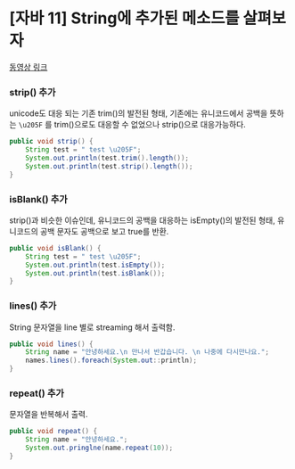 # [자바 11] String에 추가된 메소드를 살펴보자

[동영상 링크](https://www.youtube.com/watch?v=WX_MFJk9H3E&t=17s)


### strip() 추가
unicode도 대응 되는 기존 trim()의 발전된 형태, 기존에는 유니코드에서 공백을 뜻하는 `\u205F` 를 trim()으로도 대응할 수 없었으나 strip()으로 대응가능하다.

```java
public void strip() {
	String test = " test \u205F";
	System.out.println(test.trim().length());
	System.out.println(test.strip().length());
}
```

### isBlank() 추가
strip()과 비슷한 이슈인데, 유니코드의 공백을 대응하는 isEmpty()의 발전된 형태, 유니코드의 공백 문자도 공백으로 보고 true를 반환.
```java
public void isBlank() {
	String test = " test \u205F";
	System.out.println(test.isEmpty());
	System.out.println(test.isBlank());
}
```

### lines() 추가
String 문자열을 line 별로 streaming 해서 출력함.
```java
public void lines() {
	String name = "안녕하세요.\n 만나서 반갑습니다. \n 나중에 다시만나요.";
	names.lines().foreach(System.out::println);
}
```

### repeat() 추가
문자열을 반복해서 출력.
```java
public void repeat() {
	String name = "안녕하세요.";
	System.out.pringlne(name.repeat(10));
}
```